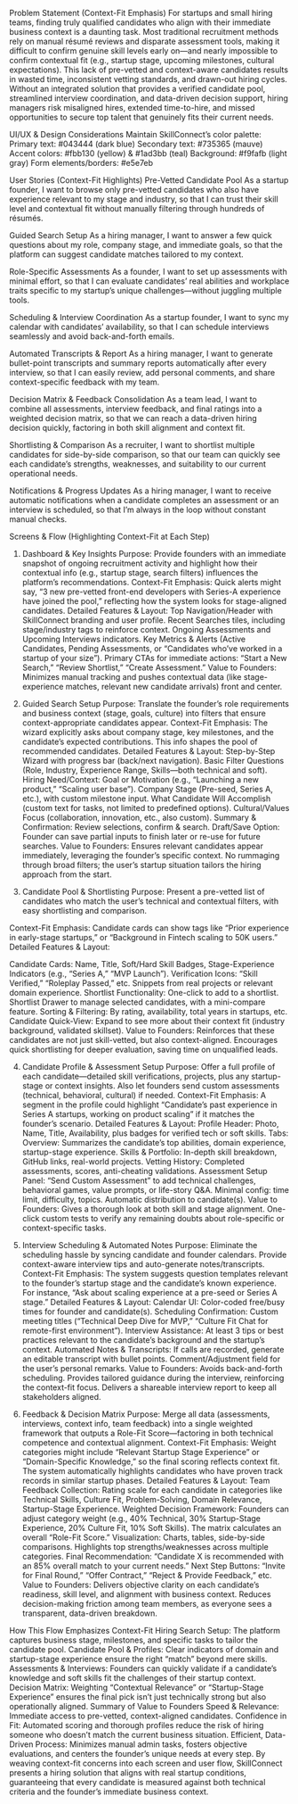 
Problem Statement (Context-Fit Emphasis)
For startups and small hiring teams, finding truly qualified candidates who align with their immediate business context is a daunting task. Most traditional recruitment methods rely on manual résumé reviews and disparate assessment tools, making it difficult to confirm genuine skill levels early on—and nearly impossible to confirm contextual fit (e.g., startup stage, upcoming milestones, cultural expectations). This lack of pre-vetted and context-aware candidates results in wasted time, inconsistent vetting standards, and drawn-out hiring cycles. Without an integrated solution that provides a verified candidate pool, streamlined interview coordination, and data-driven decision support, hiring managers risk misaligned hires, extended time-to-hire, and missed opportunities to secure top talent that genuinely fits their current needs.


UI/UX & Design Considerations
Maintain SkillConnect’s color palette:
Primary text: #043444 (dark blue)
Secondary text: #735365 (mauve) 
Accent colors: #fbb130 (yellow) & #1ad3bb (teal)
Background: #f9fafb (light gray)
Form elements/borders: #e5e7eb

User Stories (Context-Fit Highlights)
Pre-Vetted Candidate Pool
As a startup founder, I want to browse only pre-vetted candidates who also have experience relevant to my stage and industry, so that I can trust their skill level and contextual fit without manually filtering through hundreds of résumés.

Guided Search Setup
As a hiring manager, I want to answer a few quick questions about my role, company stage, and immediate goals, so that the platform can suggest candidate matches tailored to my context.

Role-Specific Assessments
As a founder, I want to set up assessments with minimal effort, so that I can evaluate candidates’ real abilities and workplace traits specific to my startup’s unique challenges—without juggling multiple tools.

Scheduling & Interview Coordination
As a startup founder, I want to sync my calendar with candidates’ availability, so that I can schedule interviews seamlessly and avoid back-and-forth emails.

Automated Transcripts & Report
As a hiring manager, I want to generate bullet-point transcripts and summary reports automatically after every interview, so that I can easily review, add personal comments, and share context-specific feedback with my team.

Decision Matrix & Feedback Consolidation
As a team lead, I want to combine all assessments, interview feedback, and final ratings into a weighted decision matrix, so that we can reach a data-driven hiring decision quickly, factoring in both skill alignment and context fit.

Shortlisting & Comparison
As a recruiter, I want to shortlist multiple candidates for side-by-side comparison, so that our team can quickly see each candidate’s strengths, weaknesses, and suitability to our current operational needs.

Notifications & Progress Updates
As a hiring manager, I want to receive automatic notifications when a candidate completes an assessment or an interview is scheduled, so that I’m always in the loop without constant manual checks.

Screens & Flow (Highlighting Context-Fit at Each Step)
1. Dashboard & Key Insights
Purpose: Provide founders with an immediate snapshot of ongoing recruitment activity and highlight how their contextual info (e.g., startup stage, search filters) influences the platform’s recommendations.
Context-Fit Emphasis: Quick alerts might say, “3 new pre-vetted front-end developers with Series-A experience have joined the pool,” reflecting how the system looks for stage-aligned candidates.
Detailed Features & Layout:
Top Navigation/Header with SkillConnect branding and user profile.
Recent Searches tiles, including stage/industry tags to reinforce context.
Ongoing Assessments and Upcoming Interviews indicators.
Key Metrics & Alerts (Active Candidates, Pending Assessments, or “Candidates who’ve worked in a startup of your size”).
Primary CTAs for immediate actions: “Start a New Search,” “Review Shortlist,” “Create Assessment.”
Value to Founders:
Minimizes manual tracking and pushes contextual data (like stage-experience matches, relevant new candidate arrivals) front and center.

2. Guided Search Setup
Purpose: Translate the founder’s role requirements and business context (stage, goals, culture) into filters that ensure context-appropriate candidates appear.
Context-Fit Emphasis: The wizard explicitly asks about company stage, key milestones, and the candidate’s expected contributions. This info shapes the pool of recommended candidates.
Detailed Features & Layout:
Step-by-Step Wizard with progress bar (back/next navigation).
Basic Filter Questions (Role, Industry, Experience Range, Skills—both technical and soft).
Hiring Need/Context:
Goal or Motivation (e.g., “Launching a new product,” “Scaling user base”).
Company Stage (Pre-seed, Series A, etc.), with custom milestone input.
What Candidate Will Accomplish (custom text for tasks, not limited to predefined options).
Cultural/Values Focus (collaboration, innovation, etc., also custom).
Summary & Confirmation: Review selections, confirm & search.
Draft/Save Option: Founder can save partial inputs to finish later or re-use for future searches.
Value to Founders:
Ensures relevant candidates appear immediately, leveraging the founder’s specific context.
No rummaging through broad filters; the user’s startup situation tailors the hiring approach from the start.

3. Candidate Pool & Shortlisting
Purpose: Present a pre-vetted list of candidates who match the user’s technical and contextual filters, with easy shortlisting and comparison.

Context-Fit Emphasis: Candidate cards can show tags like “Prior experience in early-stage startups,” or “Background in Fintech scaling to 50K users.”
Detailed Features & Layout:

Candidate Cards:
Name, Title, Soft/Hard Skill Badges, Stage-Experience Indicators (e.g., “Series A,” “MVP Launch”).
Verification Icons: “Skill Verified,” “Roleplay Passed,” etc.
Snippets from real projects or relevant domain experience.
Shortlist Functionality:
One-click to add to a shortlist.
Shortlist Drawer to manage selected candidates, with a mini-compare feature.
Sorting & Filtering: By rating, availability, total years in startups, etc.
Candidate Quick-View: Expand to see more about their context fit (industry background, validated skillset).
Value to Founders:
Reinforces that these candidates are not just skill-vetted, but also context-aligned.
Encourages quick shortlisting for deeper evaluation, saving time on unqualified leads.

4. Candidate Profile & Assessment Setup
Purpose: Offer a full profile of each candidate—detailed skill verifications, projects, plus any startup-stage or context insights. Also let founders send custom assessments (technical, behavioral, cultural) if needed.
Context-Fit Emphasis: A segment in the profile could highlight “Candidate’s past experience in Series A startups, working on product scaling” if it matches the founder’s scenario.
Detailed Features & Layout:
Profile Header: Photo, Name, Title, Availability, plus badges for verified tech or soft skills.
Tabs:
Overview: Summarizes the candidate’s top abilities, domain experience, startup-stage experience.
Skills & Portfolio: In-depth skill breakdown, GitHub links, real-world projects.
Vetting History: Completed assessments, scores, anti-cheating validations.
Assessment Setup Panel:
“Send Custom Assessment” to add technical challenges, behavioral games, value prompts, or life-story Q&A.
Minimal config: time limit, difficulty, topics.
Automatic distribution to candidate(s).
Value to Founders:
Gives a thorough look at both skill and stage alignment.
One-click custom tests to verify any remaining doubts about role-specific or context-specific tasks.

5. Interview Scheduling & Automated Notes
Purpose: Eliminate the scheduling hassle by syncing candidate and founder calendars. Provide context-aware interview tips and auto-generate notes/transcripts.
Context-Fit Emphasis:
The system suggests question templates relevant to the founder’s startup stage and the candidate’s known experience.
For instance, “Ask about scaling experience at a pre-seed or Series A stage.”
Detailed Features & Layout:
Calendar UI: Color-coded free/busy times for founder and candidate(s).
Scheduling Confirmation: Custom meeting titles (“Technical Deep Dive for MVP,” “Culture Fit Chat for remote-first environment”).
Interview Assistance:
At least 3 tips or best practices relevant to the candidate’s background and the startup’s context.
Automated Notes & Transcripts:
If calls are recorded, generate an editable transcript with bullet points.
Comment/Adjustment field for the user’s personal remarks.
Value to Founders:
Avoids back-and-forth scheduling.
Provides tailored guidance during the interview, reinforcing the context-fit focus.
Delivers a shareable interview report to keep all stakeholders aligned.

6. Feedback & Decision Matrix
Purpose: Merge all data (assessments, interviews, context info, team feedback) into a single weighted framework that outputs a Role-Fit Score—factoring in both technical competence and contextual alignment.
Context-Fit Emphasis:
Weight categories might include “Relevant Startup Stage Experience” or “Domain-Specific Knowledge,” so the final scoring reflects context fit.
The system automatically highlights candidates who have proven track records in similar startup phases.
Detailed Features & Layout:
Team Feedback Collection: Rating scale for each candidate in categories like Technical Skills, Culture Fit, Problem-Solving, Domain Relevance, Startup-Stage Experience.
Weighted Decision Framework:
Founders can adjust category weight (e.g., 40% Technical, 30% Startup-Stage Experience, 20% Culture Fit, 10% Soft Skills).
The matrix calculates an overall “Role-Fit Score.”
Visualization:
Charts, tables, side-by-side comparisons.
Highlights top strengths/weaknesses across multiple categories.
Final Recommendation:
“Candidate X is recommended with an 85% overall match to your current needs.”
Next Step Buttons: “Invite for Final Round,” “Offer Contract,” “Reject & Provide Feedback,” etc.
Value to Founders:
Delivers objective clarity on each candidate’s readiness, skill level, and alignment with business context.
Reduces decision-making friction among team members, as everyone sees a transparent, data-driven breakdown.

How This Flow Emphasizes Context-Fit Hiring
Search Setup: The platform captures business stage, milestones, and specific tasks to tailor the candidate pool.
Candidate Pool & Profiles: Clear indicators of domain and startup-stage experience ensure the right “match” beyond mere skills.
Assessments & Interviews: Founders can quickly validate if a candidate’s knowledge and soft skills fit the challenges of their startup context.
Decision Matrix: Weighting “Contextual Relevance” or “Startup-Stage Experience” ensures the final pick isn’t just technically strong but also operationally aligned.
Summary of Value to Founders
Speed & Relevance: Immediate access to pre-vetted, context-aligned candidates.
Confidence in Fit: Automated scoring and thorough profiles reduce the risk of hiring someone who doesn’t match the current business situation.
Efficient, Data-Driven Process: Minimizes manual admin tasks, fosters objective evaluations, and centers the founder’s unique needs at every step.
By weaving context-fit concerns into each screen and user flow, SkillConnect presents a hiring solution that aligns with real startup conditions, guaranteeing that every candidate is measured against both technical criteria and the founder’s immediate business context.